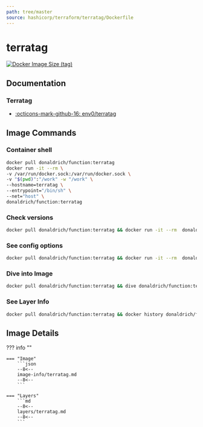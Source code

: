 ```yaml
---
path: tree/master
source: hashicorp/terraform/terratag/Dockerfile
---
```


# terratag

[![Docker Image Size (tag)](https://img.shields.io/docker/image-size/donaldrich/function/terratag?color=blue&label=donaldrich/function:terratag&logo=docker&style=flat-square)](https://hub.docker.com/r/donaldrich/function/terratag)

## Documentation

### Terratag

- [:octicons-mark-github-16: env0/terratag](https://github.com/env0/terratag)

## Image Commands

### Container shell

```sh
docker pull donaldrich/function:terratag
docker run -it --rm \
-v /var/run/docker.sock:/var/run/docker.sock \
-v "$(pwd)":"/work" -w "/work" \
--hostname=terratag \
--entrypoint="/bin/sh" \
--net="host" \
donaldrich/function:terratag
```

### Check versions

```sh
docker pull donaldrich/function:terratag && docker run -it --rm  donaldrich/function:terratag validate
```

### See config options

```sh
docker pull donaldrich/function:terratag && docker run -it --rm  donaldrich/function:terratag help
```

### Dive into Image

```sh
docker pull donaldrich/function:terratag && dive donaldrich/function:terratag
```

### See Layer Info

```sh
docker pull donaldrich/function:terratag && docker history donaldrich/function:terratag
```

## Image Details

??? info ""

    === "Image"
        ```json
        --8<--
        image-info/terratag.md
        --8<--
        ```

    === "Layers"
        ```md
        --8<--
        layers/terratag.md
        --8<--
        ```
